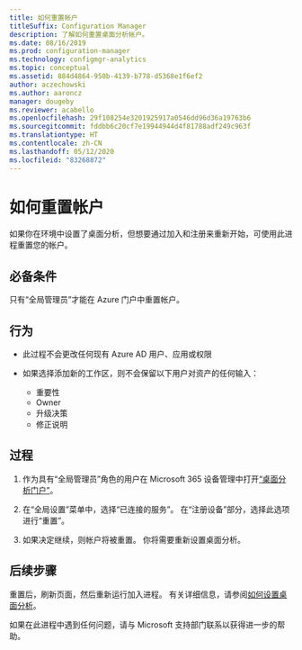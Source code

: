 ```yaml
---
title: 如何重置帐户
titleSuffix: Configuration Manager
description: 了解如何重置桌面分析帐户。
ms.date: 08/16/2019
ms.prod: configuration-manager
ms.technology: configmgr-analytics
ms.topic: conceptual
ms.assetid: 884d4864-950b-4139-b778-d5368e1f6ef2
author: aczechowski
ms.author: aaroncz
manager: dougeby
ms.reviewer: acabello
ms.openlocfilehash: 29f108254e3201925917a0546dd96d36a19763b6
ms.sourcegitcommit: fddbb6c20cf7e19944944d4f81788adf249c963f
ms.translationtype: HT
ms.contentlocale: zh-CN
ms.lasthandoff: 05/12/2020
ms.locfileid: "83268872"
---
```

# <a name="how-to-reset-your-account"></a>如何重置帐户

<!-- 3733897 -->

如果你在环境中设置了桌面分析，但想要通过加入和注册来重新开始，可使用此进程重置您的帐户。

## <a name="prerequisites"></a>必备条件

只有“全局管理员”才能在 Azure 门户中重置帐户。

## <a name="behaviors"></a>行为

- 此过程不会更改任何现有 Azure AD 用户、应用或权限

- 如果选择添加新的工作区，则不会保留以下用户对资产的任何输入：
    - 重要性
    - Owner
    - 升级决策
    - 修正说明

## <a name="process"></a>过程

1. 作为具有“全局管理员”角色的用户在 Microsoft 365 设备管理中打开[“桌面分析门户”](https://aka.ms/desktopanalytics)。

1. 在“全局设置”菜单中，选择“已连接的服务”。 在“注册设备”部分，选择此选项进行“重置”。

1. 如果决定继续，则帐户将被重置。 你将需要重新设置桌面分析。

## <a name="next-steps"></a>后续步骤

重置后，刷新页面，然后重新运行加入进程。 有关详细信息，请参阅[如何设置桌面分析](set-up.md)。

如果在此进程中遇到任何问题，请与 Microsoft 支持部门联系以获得进一步的帮助。
